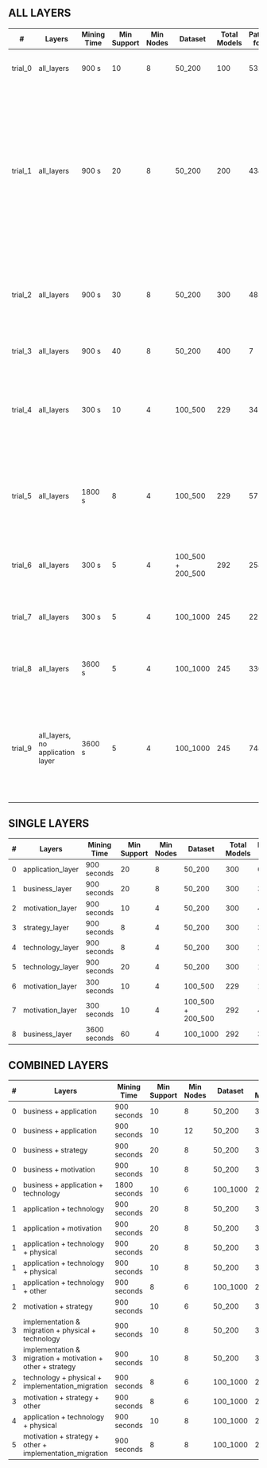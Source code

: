 ## ALL LAYERS

| # | Layers | Mining Time | Min Support | Min Nodes | Dataset | Total Models | Patterns found | Top 3 Patterns |
|---|--------|-------------|-------------|-----------|---------|--------------|----------------|----------------|
| trial_0 | all_layers | 900 s | 10 | 8 | 50_200 | 100 | 5320 | ![14_0.png](./all_layers/trial_0/imgs-top3/14_0.png) ![15_5310.png](./all_layers/trial_0/imgs-top3/15_5310.png) ![15_5311.png](./all_layers/trial_0/imgs-top3/15_5311.png) |
| trial_1 | all_layers | 900 s | 20 | 8 | 50_200 | 200 | 4349 | ![35_5.png](./all_layers/trial_1/imgs-top3/35_5.png) ![36_607.png](./all_layers/trial_1/imgs-top3/36_607.png) ![38_81.png](./all_layers/trial_1/imgs-top3/38_81.png) |
| trial_2 | all_layers | 900 s | 30 | 8 | 50_200 | 300 | 485 | ![45_37.png](./all_layers/trial_2/imgs-top3/45_37.png) ![45_6.png](./all_layers/trial_2/imgs-top3/45_6.png) ![46_112.png](./all_layers/trial_2/imgs-top3/46_112.png) |
| trial_3 | all_layers | 900 s | 40 | 8 | 50_200 | 400 | 7 | ![53_6.png](./all_layers/trial_3/imgs-top3/53_6.png) ![67_5.png](./all_layers/trial_3/imgs-top3/67_5.png) ![68_4.png](./all_layers/trial_3/imgs-top3/68_4.png) |
| trial_4 | all_layers | 300 s | 10 | 4 | 100_500 | 229 | 34 | ![23_10.png](./all_layers/trial_4/imgs-top3/23_10.png) ![26_9.png](./all_layers/trial_4/imgs-top3/26_9.png) ![31_0.png](./all_layers/trial_4/imgs-top3/31_0.png) |
| trial_5 | all_layers | 1800 s | 8 | 4 | 100_500 | 229 | 57 | ![23_44.png](./all_layers/trial_5/imgs-top3/23_44.png) ![26_43.png](./all_layers/trial_5/imgs-top3/26_43.png) ![31_0.png](./all_layers/trial_5/imgs-top3/31_0.png) |
| trial_6 | all_layers | 300 s | 5 | 4 | 100_500 + 200_500 | 292 | 258 | ![18_255.png](./all_layers/trial_6/imgs-top3/18_255.png) ![23_5.png](./all_layers/trial_6/imgs-top3/23_5.png) ![25_254.png](./all_layers/trial_6/imgs-top3/25_254.png) |
| trial_7 | all_layers | 300 s | 5 | 4 | 100_1000 | 245 | 221 | ![19_216.png](./all_layers/trial_7/imgs-top3/19_216.png) ![20_133.png](./all_layers/trial_7/imgs-top3/20_133.png) ![26_213.png](./all_layers/trial_7/imgs-top3/26_213.png) |
| trial_8 | all_layers | 3600 s | 5 | 4 | 100_1000 | 245 | 330 | ![19_216.png](./all_layers/trial_8/imgs-top3/19_216.png) ![20_133.png](./all_layers/trial_8/imgs-top3/20_133.png) ![26_213.png](./all_layers/trial_8/imgs-top3/26_213.png) |
| trial_9 | all_layers, no application layer | 3600 s | 5 | 4 | 100_1000 | 245 | 748 | ![34_44.png](./all_layers/trial_9/imgs-top3/34_44.png) ![40_9.png](./all_layers/trial_9/imgs-top3/40_9.png) ![41_722.png](./all_layers/trial_9/imgs-top3/41_722.png) |


## SINGLE LAYERS

| # | Layers | Mining Time | Min Support | Min Nodes | Dataset | Total Models | Patterns found |
|---|--------|-------------|-------------|-----------|---------|--------------|----------------|
| 0 | application_layer | 900 seconds | 20 | 8 | 50_200 | 300 | 6 |
| 1 | business_layer | 900 seconds | 20 | 8 | 50_200 | 300 | 332 |
| 2 | motivation_layer | 900 seconds | 10 | 4 | 50_200 | 300 | 42 |
| 3 | strategy_layer | 900 seconds | 8 | 4 | 50_200 | 300 | 3 |
| 4 | technology_layer | 900 seconds | 8 | 4 | 50_200 | 300 | 240 |
| 5 | technology_layer | 900 seconds | 20 | 4 | 50_200 | 300 | 14 |
| 6 | motivation_layer | 300 seconds | 10 | 4 | 100_500 | 229 | 168 |
| 7 | motivation_layer | 300 seconds | 10 | 4 | 100_500 + 200_500 | 292 | 415 |
| 8 | business_layer | 3600 seconds | 60 | 4 | 100_1000 | 292 | 38 |

## COMBINED LAYERS

| # | Layers | Mining Time | Min Support | Min Nodes | Dataset | Total Models | Patterns found |
|---|--------|-------------|-------------|-----------|---------|--------------|----------------|
| 0 | business + application | 900 seconds | 10 | 8 | 50_200 | 300 | 503 |
| 0 | business + application | 900 seconds | 10 | 12 | 50_200 | 300 | 7 |
| 0 | business + strategy | 900 seconds | 20 | 8 | 50_200 | 300 | 449 |
| 0 | business + motivation | 900 seconds | 10 | 8 | 50_200 | 300 | 30 |
| 0 | business + application + technology | 1800 seconds | 10 | 6 | 100_1000 | 245 | 53 |
| 1 | application + technology | 900 seconds | 20 | 8 | 50_200 | 300 | 13 |
| 1 | application + motivation | 900 seconds | 20 | 8 | 50_200 | 300 | 6 |
| 1 | application + technology + physical | 900 seconds | 20 | 8 | 50_200 | 300 | 13 |
| 1 | application + technology + physical | 900 seconds | 10 | 8 | 50_200 | 300 | 33 |
| 1 | application + technology + other | 900 seconds | 8 | 6 | 100_1000 | 245 | 211 |
| 2 | motivation + strategy | 900 seconds | 10 | 6 | 50_200 | 300 | 0 |
| 3 | implementation & migration + physical + technology | 900 seconds | 10 | 8 | 50_200 | 300 | 28 |
| 3 | implementation & migration + motivation + other + strategy | 900 seconds | 10 | 8 | 50_200 | 300 | 0 |
| 2 | technology + physical + implementation_migration | 900 seconds | 8 | 6 | 100_1000 | 245 | 56 |
| 3 | motivation + strategy + other | 900 seconds | 8 | 6 | 100_1000 | 245 | 1 |
| 4 | application + technology + physical | 900 seconds | 10 | 8 | 100_1000 | 245 | 22 |
| 5 | motivation + strategy + other + implementation_migration | 900 seconds | 8 | 8 | 100_1000 | 245 | 0 |
